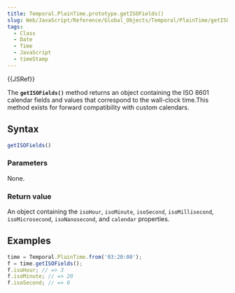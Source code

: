 ```yaml
---
title: Temporal.PlainTime.prototype.getISOFields()
slug: Web/JavaScript/Reference/Global_Objects/Temporal/PlainTime/getISOFields
tags:
  - Class
  - Date
  - Time
  - JavaScript
  - timeStamp
---
```

{{JSRef}}

The **`getISOFields()`** method returns an object containing the ISO 8601
calendar fields and values that correspond to the wall-clock time.This method
exists for forward compatibility with custom calendars.

## Syntax

```js
getISOFields()
```

### Parameters

None.

### Return value

An object containing the `isoHour`, `isoMinute`, `isoSecond`, `isoMillisecond`,
`isoMicrosecond`, `isoNanosecond`, and `calendar` properties.

## Examples

```js
time = Temporal.PlainTime.from('03:20:00');
f = time.getISOFields();
f.isoHour; // => 3
f.isoMinute; // => 20
f.isoSecond; // => 0
```
